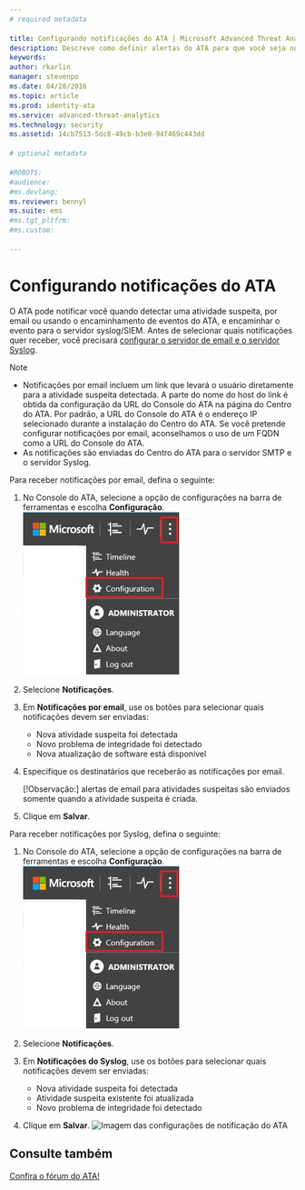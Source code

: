 ```yaml
---
# required metadata

title: Configurando notificações do ATA | Microsoft Advanced Threat Analytics
description: Descreve como definir alertas do ATA para que você seja notificado quando atividades suspeitas forem detectadas.
keywords:
author: rkarlin
manager: stevenpo
ms.date: 04/28/2016
ms.topic: article
ms.prod: identity-ata
ms.service: advanced-threat-analytics
ms.technology: security
ms.assetid: 14cb7513-5dc8-49cb-b3e0-94f469c443dd

# optional metadata

#ROBOTS:
#audience:
#ms.devlang:
ms.reviewer: bennyl
ms.suite: ems
#ms.tgt_pltfrm:
#ms.custom:

---
```


# Configurando notificações do ATA
O ATA pode notificar você quando detectar uma atividade suspeita, por email ou usando o encaminhamento de eventos do ATA, e encaminhar o evento para o servidor syslog/SIEM. Antes de selecionar quais notificações quer receber, você precisará [configurar o servidor de email e o servidor Syslog](setting-syslog-email-server-settings.md).

> [!NOTE]
> -   Notificações por email incluem um link que levará o usuário diretamente para a atividade suspeita detectada. A parte do nome do host do link é obtida da configuração da URL do Console do ATA na página do Centro do ATA. Por padrão, a URL do Console do ATA é o endereço IP selecionado durante a instalação do Centro do ATA.  Se você pretende configurar notificações por email, aconselhamos o uso de um FQDN como a URL do Console do ATA.
> -   As notificações são enviadas do Centro do ATA para o servidor SMTP e o servidor Syslog.

Para receber notificações por email, defina o seguinte:


1. No Console do ATA, selecione a opção de configurações na barra de ferramentas e escolha **Configuração**.
![Ícone Definições de configuração do ATA](media/ATA-config-icon.JPG)

2. Selecione **Notificações**.
3. Em **Notificações por email**, use os botões para selecionar quais notificações devem ser enviadas:


    - Nova atividade suspeita foi detectada
    - Novo problema de integridade foi detectado
    - Nova atualização de software está disponível

4. Especifique os destinatários que receberão as notificações por email.

    [!Observação:] alertas de email para atividades suspeitas são enviados somente quando a atividade suspeita é criada.


5. Clique em **Salvar**.

Para receber notificações por Syslog, defina o seguinte:


1. No Console do ATA, selecione a opção de configurações na barra de ferramentas e escolha **Configuração**.
![Ícone Definições de configuração do ATA](media/ATA-config-icon.JPG)

2. Selecione **Notificações**.
3. Em **Notificações do Syslog**, use os botões para selecionar quais notificações devem ser enviadas:


    - Nova atividade suspeita foi detectada
    - Atividade suspeita existente foi atualizada
    - Novo problema de integridade foi detectado
5. Clique em **Salvar**.
![Imagem das configurações de notificação do ATA](media/ATA-notification-settings.png)




## Consulte também
[Confira o fórum do ATA!](https://social.technet.microsoft.com/Forums/security/en-US/home?forum=mata)


<!--HONumber=Jun16_HO1-->


